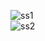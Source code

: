 
![ss1](https://user-images.githubusercontent.com/71896958/234694257-4ec0feee-64d1-45de-b68b-e2f2c73132d9.jpg)  
![ss2](https://user-images.githubusercontent.com/71896958/234694280-2132465c-0aca-4269-b679-4a9924825c45.jpg)
